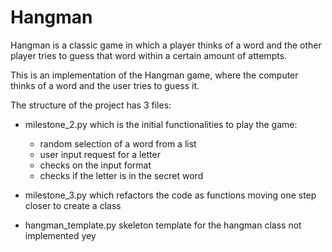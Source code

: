 # Hangman
Hangman is a classic game in which a player thinks of a word and the other player tries to guess that word within a certain amount of attempts.

This is an implementation of the Hangman game, where the computer thinks of a word and the user tries to guess it. 


The structure of the project has 3 files: 

* milestone_2.py which is the initial functionalities to play the game: 
  - random selection of a word from a list
  - user input request for a letter
  - checks on the input format
  - checks if the letter is in the secret word

* milestone_3.py which refactors the code as functions moving one step closer to create a class

* hangman_template.py skeleton template for the hangman class not implemented yey 
